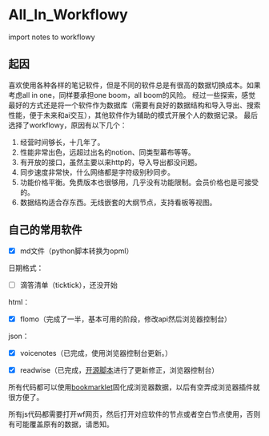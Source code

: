 # All_In_Workflowy
import notes to workflowy

## 起因
喜欢使用各种各样的笔记软件，但是不同的软件总是有很高的数据切换成本。如果考虑all in one，同样要承担one boom，all boom的风险。
经过一些探索，感觉最好的方式还是将一个软件作为数据库（需要有良好的数据结构和导入导出、搜索性能，便于未来和ai交互），其他软件作为辅助的模式开展个人的数据记录。
最后选择了workflowy，原因有以下几个：
1. 经营时间够长，十几年了。
2. 性能非常出色，远超过出名的notion、同类型幕布等等。
3. 有开放的接口，虽然主要以来http的，导入导出都没问题。
4. 同步速度非常快，什么网络都是字符级别秒同步。
5. 功能价格平衡。免费版本也很够用，几乎没有功能限制。会员价格也是可接受的。
6. 数据结构适合存东西。无线嵌套的大纲节点，支持看板等视图。


## 自己的常用软件
- [x] md文件（python脚本转换为opml）

日期格式：
- [ ] 滴答清单（ticktick），还没开始

html：
- [x] flomo（完成了一半，基本可用的阶段，修改api然后浏览器控制台）
  
json：
- [x] voicenotes（已完成，使用浏览器控制台更新。）
- [x] readwise（已完成，[开源脚本](https://github.com/zackdn/readwise-workflowy-integration/issues/7)进行了更新修正，浏览器控制台）


所有代码都可以使用[bookmarklet](https://www.yourjs.com/bookmarklet/)固化成浏览器数据，以后有空弄成浏览器插件就很方便了。

所有js代码都需要打开wf网页，然后打开对应软件的节点或者空白节点使用，否则有可能覆盖原有的数据，请悉知。




  

